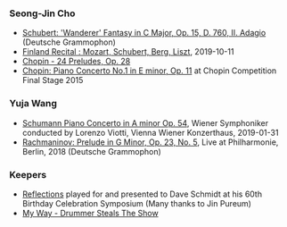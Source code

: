 
### Seong-Jin Cho
- [Schubert: 'Wanderer' Fantasy in C Major, Op. 15, D. 760, II. Adagio](https://youtu.be/CqRv__QKJ68) (Deutsche Grammophon)
- [Finland Recital : Mozart, Schubert, Berg, Liszt](https://youtu.be/MP-FHZLP-dA), 2019-10-11
- [Chopin - 24 Preludes, Op. 28](https://youtu.be/QWFR9joxbpc)
- [Chopin: Piano Concerto No.1 in E minor, Op. 11](https://youtu.be/614oSsDS734) at Chopin Competition Final Stage 2015

### Yuja Wang
- [Schumann Piano Concerto in A minor Op. 54](https://youtu.be/fWDrJT0s1s8), Wiener Symphoniker conducted by Lorenzo Viotti, Vienna Wiener Konzerthaus, 2019-01-31
- [Rachmaninov: Prelude in G Minor, Op. 23, No. 5](https://youtu.be/GhBXx-2PadM), Live at Philharmonie, Berlin, 2018 (Deutsche Grammophon)

### Keepers
- [Reflections](https://youtu.be/xW_D5HHkJnI) played for and presented to Dave Schmidt at his 60th Birthday Celebration Symposium (Many thanks to Jin Pureum)
- [My Way - Drummer Steals The Show](https://youtu.be/a9kPfelTEds)
